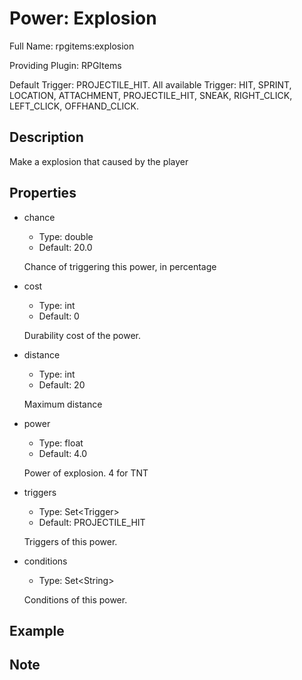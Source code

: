 # Power: Explosion

<!-- This file is generated ingame by `/rpgitem gen-wiki`. -->
<!-- Please only edit between "beginCustomXXXX" and "endCustomXXXX".  -->
<!-- If you want to edit description of this power or property, -->
<!-- please edit corresponding section in "resources/lang/en_US.yml" -->

Full Name: rpgitems:explosion

Providing Plugin: RPGItems

Default Trigger: PROJECTILE_HIT. All available Trigger: HIT, SPRINT, LOCATION, ATTACHMENT, PROJECTILE_HIT, SNEAK, RIGHT_CLICK, LEFT_CLICK, OFFHAND_CLICK.

<!-- beginCustomHeader -->
<!-- endCustomHeader -->

## Description

Make a explosion that caused by the player
<!-- beginCustomDescription -->
<!-- endCustomDescription -->

## Properties

* chance

  * Type: double
  * Default: 20.0

  Chance of triggering this power, in percentage

* cost

  * Type: int
  * Default: 0

  Durability cost of the power.

* distance

  * Type: int
  * Default: 20

  Maximum distance

* power

  * Type: float
  * Default: 4.0

  Power of explosion. 4 for TNT

* triggers

  * Type: Set&lt;Trigger&gt;
  * Default: PROJECTILE_HIT

  Triggers of this power.

* conditions

  * Type: Set&lt;String&gt;

  Conditions of this power.

<!-- beginCustomProperties -->
<!-- endCustomProperties -->

## Example

<!-- beginCustomExample -->
<!-- endCustomExample -->

## Note

<!-- beginCustomNote -->
<!-- endCustomNote -->